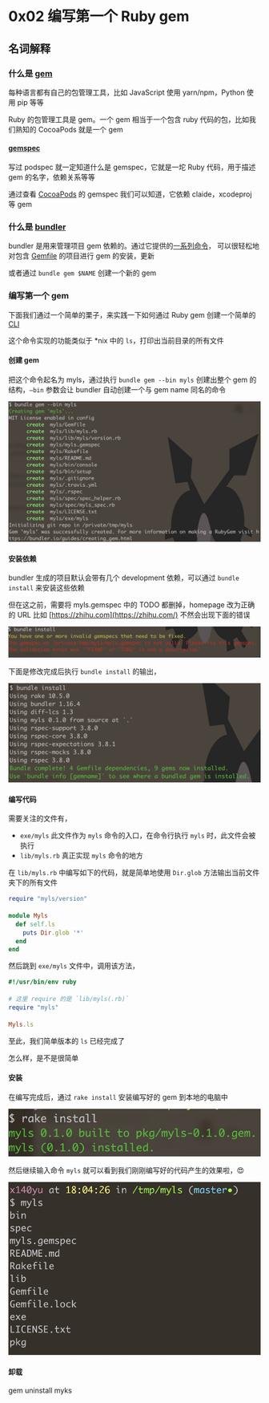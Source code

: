 # 0x02 编写第一个 Ruby gem


## 名词解释

### 什么是 [gem](https://rubygems.org/)

每种语言都有自己的包管理工具，比如 JavaScript 使用 yarn/npm，Python 使用 pip 等等

Ruby 的包管理工具是 gem。一个 gem 相当于一个包含 ruby 代码的包，比如我们熟知的 CocoaPods 就是一个 gem

#### [gemspec](https://guides.rubygems.org/specification-reference/)

写过 podspec 就一定知道什么是 gemspec，它就是一坨 Ruby 代码，用于描述 gem 的名字，依赖关系等等

通过查看 [CocoaPods](https://github.com/CocoaPods/CocoaPods/blob/master/cocoapods.gemspec) 的 gemspec 我们可以知道，它依赖 claide，xcodeproj 等 gem

### 什么是 [bundler](https://bundler.io/)

bundler 是用来管理项目 gem 依赖的。通过它提供的[一系列命令](https://bundler.io/docs.html)， 可以很轻松地对包含 [Gemfile](https://bundler.io/gemfile.html) 的项目进行 gem 的安装，更新

或者通过 `bundle gem $NAME` 创建一个新的 gem

### 编写第一个 gem

下面我们通过一个简单的栗子，来实践一下如何通过 Ruby gem 创建一个简单的 [CLI](https://en.wikipedia.org/wiki/Command-line_interface)

这个命令实现的功能类似于 *nix 中的 `ls`，打印出当前目录的所有文件

#### 创建 gem

把这个命令起名为 myls，通过执行 `bundle gem --bin myls` 创建出整个 gem 的结构，`–bin` 参数会让 bundler 自动创建一个与 gem name 同名的命令

![image-20180914141952700](./assets/image-20180914141858411.png)


#### 安装依赖

bundler 生成的项目默认会带有几个 development 依赖，可以通过 `bundle install` 来安装这些依赖

但在这之前，需要将 myls.gemspec 中的 TODO 都删掉，homepage 改为正确的 URL 比如 [https://zhihu.com](https://zhihu.com/)  不然会出现下面的错误

![image-20180914141952700](./assets/image-20180914141952700.png)

下面是修改完成后执行 `bundle install` 的输出，

![image-20180914142000944](./assets/image-20180914142000944.png)


#### 编写代码

需要关注的文件有，

* `exe/myls` 此文件作为 `myls` 命令的入口，在命令行执行 `myls` 时，此文件会被执行
* `lib/myls.rb` 真正实现 `myls` 命令的地方

在 `lib/myls.rb` 中编写如下的代码，就是简单地使用 `Dir.glob` 方法输出当前文件夹下的所有文件

```ruby
require "myls/version"
 
module Myls
  def self.ls
    puts Dir.glob '*'
  end
end
```

然后跳到 `exe/myls` 文件中，调用该方法，

```ruby
#!/usr/bin/env ruby
 
# 这里 require 的是 `lib/myls(.rb)`
require "myls"
 
Myls.ls
```

至此，我们简单版本的 `ls` 已经完成了

怎么样，是不是很简单

#### 安装

在编写完成后，通过 `rake install` 安装编写好的 gem 到本地的电脑中

![image-20180914142021484](./assets/image-20180914142021484.png)

然后继续输入命令 `myls` 就可以看到我们刚刚编写好的代码产生的效果啦，😍

![image-20180914142027658](./assets/image-20180914142027658.png)


#### 卸载

gem uninstall myks
